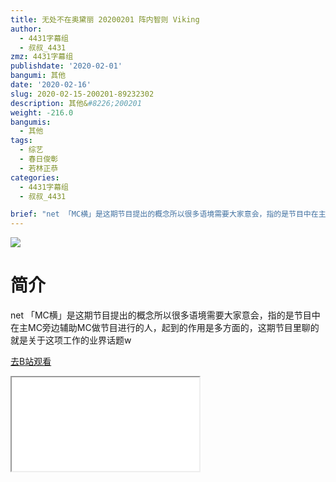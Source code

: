 ```yaml
---
title: 无处不在奥黛丽 20200201 阵内智则 Viking
author:
  - 4431字幕组
  - 叔叔_4431
zmz: 4431字幕组
publishdate: '2020-02-01'
bangumi: 其他
date: '2020-02-16'
slug: 2020-02-15-200201-89232302
description: 其他&#8226;200201
weight: -216.0
bangumis:
  - 其他
tags:
  - 综艺
  - 春日俊彰
  - 若林正恭
categories:
  - 4431字幕组
  - 叔叔_4431

brief: "net 「MC横」是这期节目提出的概念所以很多语境需要大家意会，指的是节目中在主MC旁边辅助MC做节目进行的人，起到的作用是多方面的，这期节目里聊的就是关于这项工作的业界话题w"
---
```

![](https://raw.githubusercontent.com/tcgriffith/owaraisite/master/static/tmpimg/18caa93e2b35209665c283e80d71856c82bb4ae4.jpg.480.jpg)
# 简介  
net
「MC横」是这期节目提出的概念所以很多语境需要大家意会，指的是节目中在主MC旁边辅助MC做节目进行的人，起到的作用是多方面的，这期节目里聊的就是关于这项工作的业界话题w  

[去B站观看](https://www.bilibili.com/video/av89232302/)
<div class ="resp-container"><iframe class="testiframe" src="//player.bilibili.com/player.html?aid=89232302"", scrolling="no", allowfullscreen="true" > </iframe></div> 
